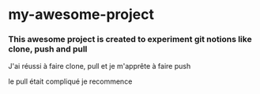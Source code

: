 # my-awesome-project
### This awesome project is created to experiment git notions like clone, push and pull
J'ai réussi à faire clone, pull et je m'apprête à faire push

le pull était compliqué je recommence
